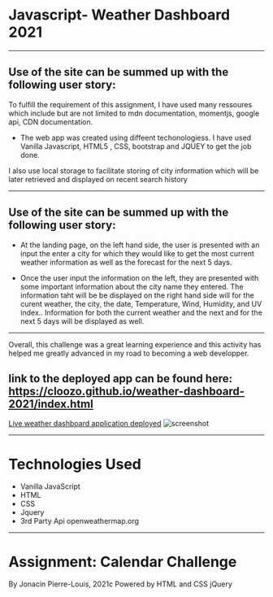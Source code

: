 
# Javascript- Weather Dashboard 2021
---
## Use of the site can be summed up with the following user story:

 To fulfill the requirement of this assignment, I have used many ressoures which include but are not limited to mdn documentation,
momentjs, google api, CDN documentation.

*  The web app was created using diffeent techonologiess. I have used Vanilla Javascript, HTML5 , CSS, bootstrap and JQUEY to get the job done.

 I also use local storage to facilitate storing of city information which will be later retrieved and displayed on recent search history
 
---

## Use of the site can be summed up with the following user story:


* At the landing page, on the left hand side, the user is presented with an input the enter a city for which they would like to get the most current  weather information as well as the forecast for the next 5 days. 

* Once the user input the information on the left, they are presented with some important information about the city name they entered. The information taht will be be displayed on the right hand side will for the curent weather, the city, the date, Temperature, Wind, Humidity,  and  UV index.. Information for both the current weather and the next  and for the next 5 days will be displayed as well.



---
 Overall,  this challenge was a great learning experience and this activity has helped me greatly advanced in my road to becoming a web developper.

## link to the deployed app can be found here: https://cloozo.github.io/weather-dashboard-2021/index.html
[Live weather dashboard application deployed](https://cloozo.github.io/weather-dashboard-app-2021/index.html)
![screenshot](https://user-images.githubusercontent.com/84163696/139613203-d2b34682-b284-4adc-94cd-5012aa3c248a.png)




---
# Technologies Used

- Vanilla JavaScript
- HTML
- CSS
- Jquery
- 3rd Party Api openweathermap.org

---

# Assignment: Calendar Challenge

By Jonacin Pierre-Louis, 2021c
Powered by HTML and CSS jQuery
